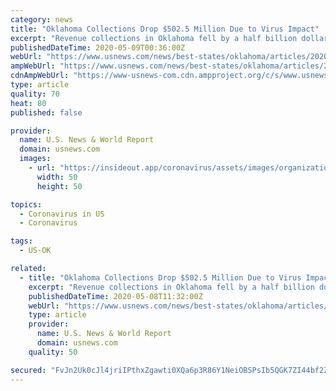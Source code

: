```yaml
---
category: news
title: "Oklahoma Collections Drop $502.5 Million Due to Virus Impact"
excerpt: "Revenue collections in Oklahoma fell by a half billion dollars in April as business shutdowns and other factors due to the coronavirus pandemic swept the state."
publishedDateTime: 2020-05-09T00:36:00Z
webUrl: "https://www.usnews.com/news/best-states/oklahoma/articles/2020-05-07/oklahoma-revenue-collections-fall-5025m-due-to-coronavirus"
ampWebUrl: "https://www.usnews.com/news/best-states/oklahoma/articles/2020-05-07/oklahoma-revenue-collections-fall-5025m-due-to-coronavirus?context=amp"
cdnAmpWebUrl: "https://www-usnews-com.cdn.ampproject.org/c/s/www.usnews.com/news/best-states/oklahoma/articles/2020-05-07/oklahoma-revenue-collections-fall-5025m-due-to-coronavirus?context=amp"
type: article
quality: 70
heat: 80
published: false

provider:
  name: U.S. News & World Report
  domain: usnews.com
  images:
    - url: "https://insideout.app/coronavirus/assets/images/organizations/usnews.com-50x50.jpg"
      width: 50
      height: 50

topics:
  - Coronavirus in US
  - Coronavirus

tags:
  - US-OK

related:
  - title: "Oklahoma Collections Drop $502.5 Million Due to Virus Impact"
    excerpt: "Revenue collections in Oklahoma fell by a half billion dollars in April as business shutdowns and other factors due to the coronavirus pandemic swept the state."
    publishedDateTime: 2020-05-08T11:32:00Z
    webUrl: "https://www.usnews.com/news/best-states/oklahoma/articles/2020-05-06/oklahoma-coronavirus-cases-top-4-200-deaths-surpass-250"
    type: article
    provider:
      name: U.S. News & World Report
      domain: usnews.com
    quality: 50

secured: "FvJn2Uk0cJl4jriIPthxZgawti0XQa6p3R86Y1NeiOBSPsIb5QGK7ZI44bf2ZjFSRR5JomojeAXJ0EDNNJeCZCMMIPOvvNAo3llj+GXUw2k7hgaFU8vVpxFIe92WrjLK/Hcny+2HgU0iycpCNV7rpMgc9d9iG08swVL71/LyE/ykCx2/e2Y2Q0yEwFaZhgfWc6RlyyX1auwHj+QhnuRUMGlkBzhjiGj7YV8b9lV3X4Hl05kLBg4eb34Td0KwSJAtI2XPpAmhu2WJXYJCmOgV/Oaxw7dvTsvv6yTS6RDDI9Tirjd7PBVv6cJxZMIbq0Nt1AL1ythF228BOcIB3UPcMQz8hnjq+7BWW0enogcgm3+2k1tGydQwe/EqnraKePi4XnuzaiXJ5gREPJORv1g5wsSUS08gagYoWEO4axFgIqAB50G6AMBV44Y3Crke9N1faHGgxr3ZC19rO3+yFVdxPKvkzlAhxiJYadgwAYHNWlo=;0/282KKoSUIkiGTKVTz5Bw=="
---
```


